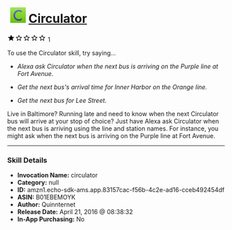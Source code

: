 # &nbsp;<img src="skill_icon" alt="Circulator icon" width="36"> [Circulator](http://alexa.amazon.com/#skills/amzn1.echo-sdk-ams.app.83157cac-f56b-4c2e-ad16-cceb492454df)
![1 stars](../../images/ic_star_black_18dp_1x.png)![1 stars](../../images/ic_star_border_black_18dp_1x.png)![1 stars](../../images/ic_star_border_black_18dp_1x.png)![1 stars](../../images/ic_star_border_black_18dp_1x.png)![1 stars](../../images/ic_star_border_black_18dp_1x.png) 1

To use the Circulator skill, try saying...

* *Alexa ask Circulator when the next bus is arriving on the Purple line at Fort Avenue.*

* *Get the next bus's arrival time for Inner Harbor on the Orange line.*

* *Get the next bus for Lee Street.*

Live in Baltimore? Running late and need to know when the next Circulator bus will arrive at your stop of choice? Just have Alexa ask Circulator when the next bus is arriving using the line and station names. For instance, you might ask when the next bus is arriving on the Purple line at Fort Avenue.

***

### Skill Details

* **Invocation Name:** circulator
* **Category:** null
* **ID:** amzn1.echo-sdk-ams.app.83157cac-f56b-4c2e-ad16-cceb492454df
* **ASIN:** B01EBEMOYK
* **Author:** Quinnternet
* **Release Date:** April 21, 2016 @ 08:38:32
* **In-App Purchasing:** No
